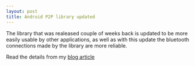 ```yaml
---
layout: post
title: Android P2P library updated
---
```

The library that was realeased couple of weeks back is updated to be more easily usable by other applications, 
as well as with this update the bluetooth connections made by the library are more reliable.

Read the  details from my [blog article](http://www.drjukka.com/blog/wordpress/?p=97)

